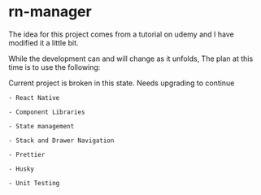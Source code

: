 # rn-manager

The idea for this project comes from a tutorial on udemy and I have modified it a little bit.

While the development can and will change as it unfolds,
The plan at this time is to use the following:

Current project is broken in this state. Needs upgrading to continue
``` 
- React Native

- Component Libraries

- State management

- Stack and Drawer Navigation

- Prettier

- Husky

- Unit Testing
```
